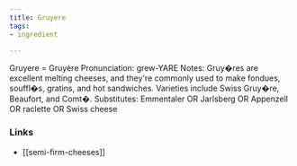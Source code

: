 ```yaml
---
title: Gruyere
tags:
- ingredient

---
```

Gruyere = Gruyère Pronunciation: grew-YARE Notes: Gruy�res are excellent melting cheeses, and they're commonly used to make fondues, souffl�s, gratins, and hot sandwiches. Varieties include Swiss Gruy�re, Beaufort, and Comt�. Substitutes: Emmentaler OR Jarlsberg OR Appenzell OR raclette OR Swiss cheese

### Links

* [[semi-firm-cheeses]]
